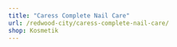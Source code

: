 ```yaml
---
title: "Caress Complete Nail Care"
url: /redwood-city/caress-complete-nail-care/
shop: Kosmetik
---
```

